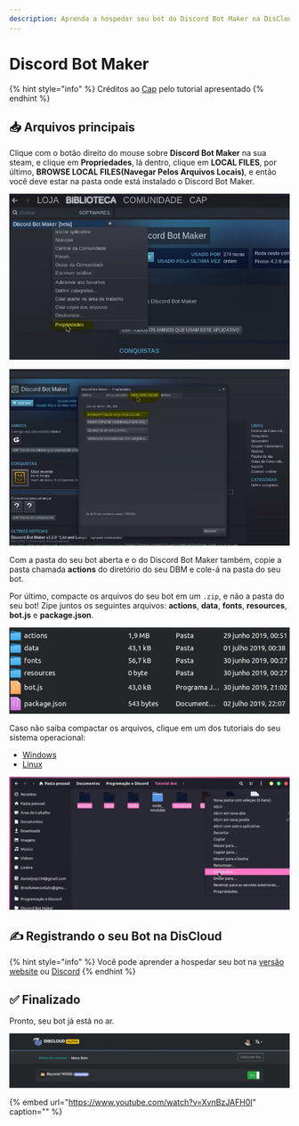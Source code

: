 ```yaml
---
description: Aprenda a hospedar seu bot do Discord Bot Maker na DisCloud
---
```


# Discord Bot Maker

{% hint style="info" %}
Créditos ao [Cap](https://twitter.com/CapOliveiraBr) pelo tutorial apresentado
{% endhint %}

## 📥 Arquivos principais

Clique com o botão direito do mouse sobre **Discord Bot Maker** na sua steam, e clique em **Propriedades**, lá dentro, clique em **LOCAL FILES**, por último, **BROWSE LOCAL FILES\(Navegar Pelos Arquivos Locais\)**, e então você deve estar na pasta onde está instalado o Discord Bot Maker.

![Clique em propriedades](../../.gitbook/assets/1.JPG)

![clique em LOCAL FILES, por &#xFA;ltimo, BROWSE LOCAL FILES](../../.gitbook/assets/2.JPG)

Com a pasta do seu bot aberta e o do Discord Bot Maker também, copie a pasta chamada **actions** do diretório do seu DBM e cole-á na pasta do seu bot.

Por último, compacte os arquivos do seu bot em um `.zip`, e não a pasta do seu bot! Zipe juntos os seguintes arquivos: **actions**, **data**, **fonts**, **resources**, **bot.js** e **package.json**.

![](../../.gitbook/assets/image%20%2836%29.png)

Caso não saiba compactar os arquivos, clique em um dos tutoriais do seu sistema operacional:

* [Windows](https://bit.ly/2gQwedJ)
* [Linux](https://bit.ly/2KTSYNe)

![Exemplo no Linux](../../.gitbook/assets/3.JPG)

## ✍ Registrando o seu Bot na DisCloud

{% hint style="info" %}
Você pode aprender a hospedar seu bot na [versão website](../../host/website.md) ou [Discord](../../host/discord.md)
{% endhint %}

## ✅ Finalizado

Pronto, seu bot já está no ar.

![](../../.gitbook/assets/image%20%2825%29.png)

{% embed url="https://www.youtube.com/watch?v=XvnBzJAFH0I" caption="" %}

